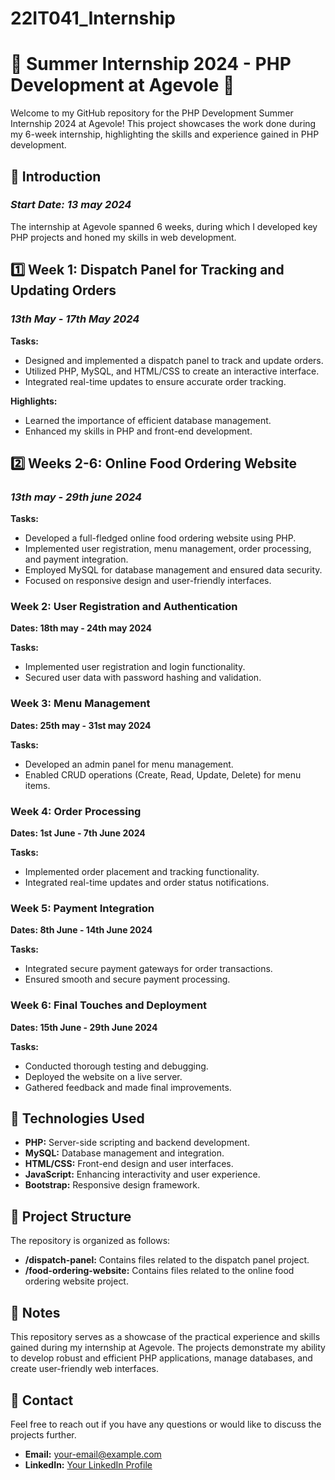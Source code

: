 # 22IT041_Internship
# 🌟 Summer Internship 2024 - PHP Development at Agevole 🌟

Welcome to my GitHub repository for the PHP Development Summer Internship 2024 at Agevole! This project showcases the work done during my 6-week internship, highlighting the skills and experience gained in PHP development.

## 🚀 Introduction

### *Start Date: 13 may 2024*

The internship at Agevole spanned 6 weeks, during which I developed key PHP projects and honed my skills in web development.

## 1️⃣ Week 1: Dispatch Panel for Tracking and Updating Orders

### *13th May - 17th May 2024*

**Tasks:**
- Designed and implemented a dispatch panel to track and update orders.
- Utilized PHP, MySQL, and HTML/CSS to create an interactive interface.
- Integrated real-time updates to ensure accurate order tracking.

**Highlights:**
- Learned the importance of efficient database management.
- Enhanced my skills in PHP and front-end development.

## 2️⃣ Weeks 2-6: Online Food Ordering Website

### *13th may - 29th june 2024*

**Tasks:**
- Developed a full-fledged online food ordering website using PHP.
- Implemented user registration, menu management, order processing, and payment integration.
- Employed MySQL for database management and ensured data security.
- Focused on responsive design and user-friendly interfaces.

### Week 2: User Registration and Authentication

**Dates: 18th may - 24th may 2024**

**Tasks:**
- Implemented user registration and login functionality.
- Secured user data with password hashing and validation.

### Week 3: Menu Management

**Dates: 25th may - 31st may 2024**

**Tasks:**
- Developed an admin panel for menu management.
- Enabled CRUD operations (Create, Read, Update, Delete) for menu items.

### Week 4: Order Processing

**Dates: 1st June - 7th June 2024**

**Tasks:**
- Implemented order placement and tracking functionality.
- Integrated real-time updates and order status notifications.

### Week 5: Payment Integration

**Dates: 8th June - 14th June 2024**

**Tasks:**
- Integrated secure payment gateways for order transactions.
- Ensured smooth and secure payment processing.

### Week 6: Final Touches and Deployment

**Dates: 15th June - 29th June 2024**

**Tasks:**
- Conducted thorough testing and debugging.
- Deployed the website on a live server.
- Gathered feedback and made final improvements.

## 🔧 Technologies Used

- **PHP:** Server-side scripting and backend development.
- **MySQL:** Database management and integration.
- **HTML/CSS:** Front-end design and user interfaces.
- **JavaScript:** Enhancing interactivity and user experience.
- **Bootstrap:** Responsive design framework.

## 📂 Project Structure

The repository is organized as follows:

- **/dispatch-panel:** Contains files related to the dispatch panel project.
- **/food-ordering-website:** Contains files related to the online food ordering website project.

## 📝 Notes

This repository serves as a showcase of the practical experience and skills gained during my internship at Agevole. The projects demonstrate my ability to develop robust and efficient PHP applications, manage databases, and create user-friendly web interfaces.

## 📧 Contact

Feel free to reach out if you have any questions or would like to discuss the projects further.

- **Email:** [your-email@example.com](mailto:your-email@example.com)
- **LinkedIn:** [Your LinkedIn Profile](https://www.linkedin.com/in/yourprofile)

